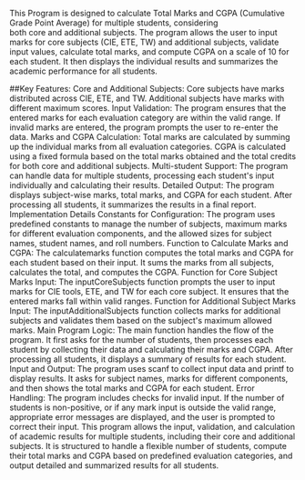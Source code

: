 This Program is designed to calculate Total Marks and CGPA (Cumulative Grade Point Average) for multiple students, considering both core and additional subjects. The program allows the user to input marks for core subjects (CIE, ETE, TW) and additional subjects, validate input values, calculate total marks, and compute CGPA on a scale of 10 for each student. It then displays the individual results and summarizes the academic performance for all students.

##Key Features:
Core and Additional Subjects:
Core subjects have marks distributed across CIE, ETE, and TW.
Additional subjects have marks with different maximum scores.
Input Validation:
The program ensures that the entered marks for each evaluation category are within the valid range.
If invalid marks are entered, the program prompts the user to re-enter the data.
Marks and CGPA Calculation:
Total marks are calculated by summing up the individual marks from all evaluation categories.
CGPA is calculated using a fixed formula based on the total marks obtained and the total credits for both core and additional subjects.
Multi-student Support:
The program can handle data for multiple students, processing each student's input individually and calculating their results.
Detailed Output:
The program displays subject-wise marks, total marks, and CGPA for each student.
After processing all students, it summarizes the results in a final report.
Implementation Details
Constants for Configuration: The program uses predefined constants to manage the number of subjects, maximum marks for different evaluation components, and the allowed sizes for subject names, student names, and roll numbers.
Function to Calculate Marks and CGPA: The calculatemarks function computes the total marks and CGPA for each student based on their input. It sums the marks from all subjects, calculates the total, and computes the CGPA.
Function for Core Subject Marks Input: The inputCoreSubjects function prompts the user to input marks for CIE tools, ETE, and TW for each core subject. It ensures that the entered marks fall within valid ranges.
Function for Additional Subject Marks Input: The inputAdditionalSubjects function collects marks for additional subjects and validates them based on the subject's maximum allowed marks.
Main Program Logic: The main function handles the flow of the program. It first asks for the number of students, then processes each student by collecting their data and calculating their marks and CGPA. After processing all students, it displays a summary of results for each student.
Input and Output: The program uses scanf to collect input data and printf to display results. It asks for subject names, marks for different components, and then shows the total marks and CGPA for each student.
Error Handling: The program includes checks for invalid input. If the number of students is non-positive, or if any mark input is outside the valid range, appropriate error messages are displayed, and the user is prompted to correct their input.
This program allows the input, validation, and calculation of academic results for multiple students, including their core and additional subjects. It is structured to handle a flexible number of students, compute their total marks and CGPA based on predefined evaluation categories, and output detailed and summarized results for all students.
